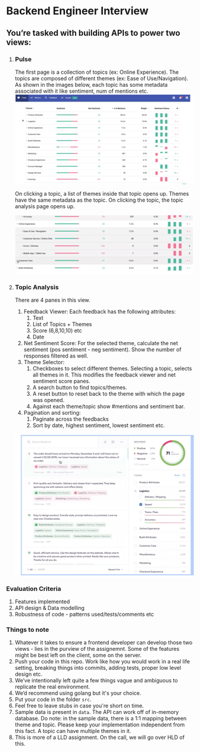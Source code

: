 # Backend Engineer Interview

## You’re tasked with building APIs to power two views:

1.  ### Pulse

    The first page is a collection of topics (ex: Online Experience). The topics are composed of different themes (ex: Ease of Use/Navigation). As shown in the images below, each topic has some metadata associated with it like sentiment, num of mentions etc.
    ![alt text](images/pulse%20page.png "pulse page")

    On clicking a topic, a list of themes inside that topic opens up. Themes have the same metadata as the topic. On clicking the topic, the topic analysis page opens up.

    ![alt text](images/topic_analysis.png "topic analysis")

2.  ### Topic Analysis

    There are 4 panes in this view.

    1.  Feedback Viewer: Each feedback has the following attributes:
        1. Text
        2. List of Topics + Themes
        3. Score (6,8,10,10) etc
        4. Date
    2.  Net Sentiment Score: For the selected theme, calculate the net sentiment (pos sentiment - neg sentiment). Show the number of responses filtered as well.
    3.  Theme Selector:
        1. Checkboxes to select different themes. Selecting a topic, selects all themes in it. This modifies the feedback viewer and net sentiment score panes.
        2. A search button to find topics/themes.
        3. A reset button to reset back to the theme with which the page was opened.
        4. Against each theme/topic show #mentions and sentiment bar.
    4.  Pagination and sorting:
        1. Paginate across the feedbacks
        2. Sort by date, highest sentiment, lowest sentiment etc.

    ![alt text](images/topic_details.png "topic details")

### Evaluation Criteria

1.  Features implemented
2.  API design & Data modelling
3.  Robustness of code - patterns used/tests/comments etc

### Things to note

1.  Whatever it takes to ensure a frontend developer can develop those two views - lies in the purview of the assignemnt. Some of the features might be best left on the client, some on the server.
2.  Push your code in this repo. Work like how you would work in a real life setting, breaking things into commits, adding tests, proper low level design etc.
3.  We’ve intentionally left quite a few things vague and ambiguous to replicate the real environment.
4.  We’d recommend using golang but it's your choice.
5.  Put your code in the folder `src`.
6.  Feel free to leave stubs in case you're short on time.
7.  Sample data is present in `data`. The API can work off of in-memory database. Do note: in the sample data, there is a 1:1 mapping between theme and topic. Please keep your implementation independent from this fact. A topic can have multiple themes in it.
8.  This is more of a LLD assignment. On the call, we will go over HLD of this.
